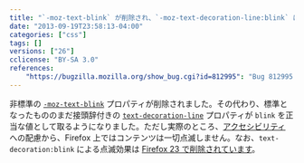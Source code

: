 ```yaml
---
title: "`-moz-text-blink` が削除され、`-moz-text-decoration-line:blink` に置き換えられました"
date: "2013-09-19T23:58:13-04:00"
categories: ["css"]
tags: []
versions: ["26"]
cclicense: "BY-SA 3.0"
references:
    "https://bugzilla.mozilla.org/show_bug.cgi?id=812995": "Bug 812995 – add \'blink\' to -moz-text-decoration-line and drop -moz-text-blink"
---
```

非標準の [`-moz-text-blink`](https://developer.mozilla.org/ja/docs/Web/CSS/-moz-text-blink) プロパティが削除されました。その代わり、標準となったもののまだ接頭辞付きの [`text-decoration-line`](https://developer.mozilla.org/ja/docs/Web/CSS/text-decoration-line) プロパティが `blink` を正当な値として取るようになりました。ただし実際のところ、[アクセシビリティ](https://developer.mozilla.org/ja/docs/Accessibility) への配慮から、Firefox 上ではコンテンツは一切点滅しません。なお、`text-decoration:blink` による点滅効果は [Firefox 23 で削除されています](https://www.fxsitecompat.com/ja/docs/2013/blink-effect-with-text-decoration-blink-has-been-dropped/)。
